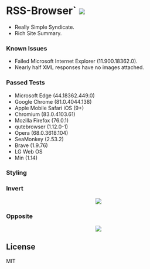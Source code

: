 # RSS-Browser` <img src='https://img.shields.io/github/license/acktic/acktic.github.io?style=social'>

  - Really Simple Syndicate.
  - Rich Site Summary.

### Known Issues

* Failed Microsoft Internet Explorer (11.900.18362.0).
* Nearly half XML responses have no images attached.


### Passed Tests

* Microsoft Edge (44.18362.449.0)
* Google Chrome (81.0.4044.138)
* Apple Mobile Safari iOS (9+)
* Chromium (83.0.4103.61)
* Mozilla Firefox (76.0.1)
* qutebrowser (1.12.0-1)
* Opera (68.0.3618.104)
* SeaMonkey (2.53.2)
* Brave (1.9.76)
* LG Web OS
* Min (1.14)

### Styling

### Invert

<p align='center'><img src='http://acktic.github.io/screenshots/wall.png'></p>

### Opposite

<p align='center'><img src='http://acktic.github.io/screenshots/visual.png'></p>

License
----

MIT
